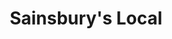 ---
title: "Sainsbury's Local"
url: /cambridge/sainsburys-local-station-square/
shop: Lebensmittel
---